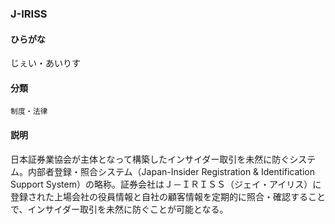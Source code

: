 <div style="display:none;">

## [あ行](securities-terms?id=あ行)
## [か行](securities-terms?id=か行)
## [さ行](securities-terms?id=さ行)
## [た行](securities-terms?id=た行)
## [な行](securities-terms?id=な行)
## [は行](securities-terms?id=は行)
## [ま行](securities-terms?id=ま行)
## [や行](securities-terms?id=や行)
## [ら行](securities-terms?id=ら行)
## [わ行](securities-terms?id=わ行)
## [英数字・記号](securities-terms?id=英数字・記号)

</div>

### J-IRISS

#### ひらがな

じぇい・あいりす

#### 分類

`制度・法律`

#### 説明

日本証券業協会が主体となって構築したインサイダー取引を未然に防ぐシステム。内部者登録・照合システム（Japan-Insider Registration &amp; Identification Support System）の略称。証券会社はＪ－ＩＲＩＳＳ（ジェイ・アイリス）に登録された上場会社の役員情報と自社の顧客情報を定期的に照合・確認することで、インサイダー取引を未然に防ぐことが可能となる。

